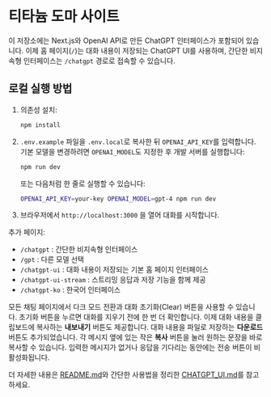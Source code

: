 # 티타늄 도마 사이트

이 저장소에는 Next.js와 OpenAI API로 만든 ChatGPT 인터페이스가 포함되어 있습니다. 이제 홈 페이지(`/`)는 대화 내용이 저장되는 ChatGPT UI를 사용하며, 간단한 비지속형 인터페이스는 `/chatgpt` 경로로 접속할 수 있습니다.

## 로컬 실행 방법

1. 의존성 설치:
   ```bash
   npm install
   ```
2. `.env.example` 파일을 `.env.local`로 복사한 뒤 `OPENAI_API_KEY`를 입력합니다.
   기본 모델을 변경하려면 `OPENAI_MODEL`도 지정한 후 개발 서버를 실행합니다:
   ```bash
   npm run dev
   ```
   또는 다음처럼 한 줄로 실행할 수 있습니다:
   ```bash
   OPENAI_API_KEY=your-key OPENAI_MODEL=gpt-4 npm run dev
   ```
3. 브라우저에서 `http://localhost:3000` 을 열어 대화를 시작합니다.

추가 페이지:
- `/chatgpt` : 간단한 비지속형 인터페이스
- `/gpt` : 다른 모델 선택
- `/chatgpt-ui` : 대화 내용이 저장되는 기본 홈 페이지 인터페이스
- `/chatgpt-ui-stream` : 스트리밍 응답과 저장 기능을 함께 제공
- `/chatgpt-ko` : 한국어 인터페이스

모든 채팅 페이지에서 다크 모드 전환과 대화 초기화(Clear) 버튼을 사용할 수 있습니다. 초기화 버튼을 누르면 대화를 지우기 전에 한 번 더 확인합니다.
이제 대화 내용을 클립보드에 복사하는 **내보내기** 버튼도 제공합니다.
대화 내용을 파일로 저장하는 **다운로드** 버튼도 추가되었습니다.
각 메시지 옆에 있는 작은 **복사** 버튼을 눌러 원하는 문장을 바로 복사할 수 있습니다.
입력한 메시지가 없거나 응답을 기다리는 동안에는 전송 버튼이 비활성화됩니다.

더 자세한 내용은 [README.md](./README.md)와 간단한 사용법을 정리한
[CHATGPT_UI.md](./CHATGPT_UI.md)를 참고하세요.
